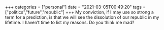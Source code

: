 +++
categories = ["personal"]
date = "2021-03-05T00:49:20"
tags = ["politics","future","republic"]
+++
My conviction, if I may use so strong a term for a prediction, is that we will see the dissolution of our republic in my lifetime. I haven’t time to list my reasons. Do you think me mad?
               